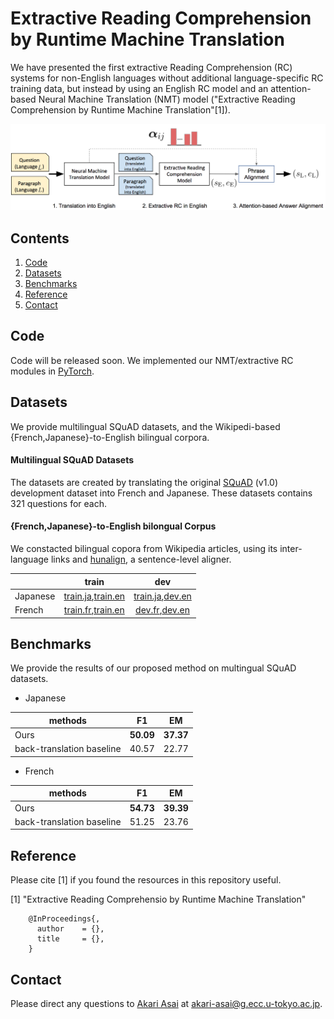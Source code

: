 # Extractive Reading Comprehension by Runtime Machine Translation
We have presented the first extractive Reading Comprehension (RC) systems for non-English languages without additional language-specific RC training data, but instead by using an English RC model and an attention-based Neural Machine Translation (NMT) model ("Extractive Reading Comprehension by Runtime Machine Translation"[1]).

![The Overview](https://github.com/AkariAsai/extractive_rc_by_runtime_mt/blob/master/overview.png)

## Contents
1. [Code](#code)
2. [Datasets](#datasets)
3. [Benchmarks](#benchmarks)
4. [Reference](#reference)
5. [Contact](#contact)

## Code
Code will be released soon. 
We implemented our NMT/extractive RC modules in [PyTorch](https://pytorch.org/).

## Datasets
We provide multilingual SQuAD datasets, and the Wikipedi-based {French,Japanese}-to-English bilingual corpora. 

#### Multilingual SQuAD Datasets
The datasets are created by translating the original [SQuAD](https://rajpurkar.github.io/SQuAD-explorer/) (v1.0) development dataset into French and Japanese. 
These datasets contains 321 questions for each.

#### {French,Japanese}-to-English bilongual Corpus
We constacted bilingual copora from Wikipedia articles, using its inter-language links and [hunalign](https://github.com/danielvarga/hunalign), a sentence-level aligner.

| | train          | dev  |
| ------------- |:-------------:| :-----:|
| Japanese     | [train.ja](),[train.en]() | [train.ja](),[dev.en]() |
| French  | [train.fr](),[train.en]() | [dev.fr](),[dev.en]() |

## Benchmarks
We provide the results of our proposed method on multingual SQuAD datasets. 
- Japanese

| methods|F1          | EM  |
| ------------- |:-------------:| :-----:|
| Ours| **50.09** | **37.37** |
| back-translation baseline| 40.57|22.77|

- French

| methods |F1          | EM  |
| ------------- |:-------------:| :-----:|
| Ours | **54.73** | **39.39** |
| back-translation baseline |51.25 | 23.76|



## Reference
Please cite [1] if you found the resources in this repository useful.

[1] "Extractive Reading Comprehensio by Runtime Machine Translation"

```
    @InProceedings{,
      author    = {},
      title     = {},
    }
```
## Contact
Please direct any questions to [Akari Asai](https://akariasai.github.io/) at akari-asai@g.ecc.u-tokyo.ac.jp.
